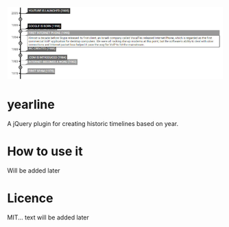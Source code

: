 ![Yearline logo](/dev/yearlineExample.jpg?raw=true "Timelined-logo")
# yearline
A jQuery plugin for creating historic timelines based on year.


How to use it
===
Will be added later

Licence
===
MIT... text will be added later
